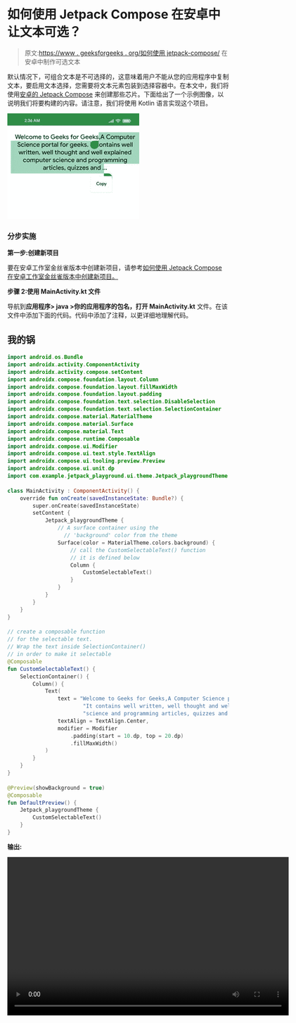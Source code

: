 # 如何使用 Jetpack Compose 在安卓中让文本可选？

> 原文:[https://www . geeksforgeeks . org/如何使用 jetpack-compose/](https://www.geeksforgeeks.org/how-to-make-text-selectable-in-android-using-jetpack-compose/) 在安卓中制作可选文本

默认情况下，可组合文本是不可选择的，这意味着用户不能从您的应用程序中复制文本，要启用文本选择，您需要将文本元素包装到选择容器中。在本文中，我们将使用[安卓的 Jetpack Compose](https://www.geeksforgeeks.org/basics-of-jetpack-compose-in-android/) 来创建那些芯片。下面给出了一个示例图像，以说明我们将要构建的内容。请注意，我们将使用 Kotlin 语言实现这个项目。

![](img/2f2cd889676b094459790c4ef68d8461.png)

### **分步实施**

**第一步:创建新项目**

要在安卓工作室金丝雀版本中创建新项目，请参考[如何使用 Jetpack Compose 在安卓工作室金丝雀版本中创建新项目。](https://www.geeksforgeeks.org/how-to-create-a-new-project-in-android-studio-canary-version-with-jetpack-compose/)

**步骤 2:使用 MainActivity.kt 文件**

导航到**应用程序> java >你的应用程序的包名，打开 MainActivity.kt** 文件。在该文件中添加下面的代码。代码中添加了注释，以更详细地理解代码。

## 我的锅

```kt
import android.os.Bundle
import androidx.activity.ComponentActivity
import androidx.activity.compose.setContent
import androidx.compose.foundation.layout.Column
import androidx.compose.foundation.layout.fillMaxWidth
import androidx.compose.foundation.layout.padding
import androidx.compose.foundation.text.selection.DisableSelection
import androidx.compose.foundation.text.selection.SelectionContainer
import androidx.compose.material.MaterialTheme
import androidx.compose.material.Surface
import androidx.compose.material.Text
import androidx.compose.runtime.Composable
import androidx.compose.ui.Modifier
import androidx.compose.ui.text.style.TextAlign
import androidx.compose.ui.tooling.preview.Preview
import androidx.compose.ui.unit.dp
import com.example.jetpack_playground.ui.theme.Jetpack_playgroundTheme

class MainActivity : ComponentActivity() {
    override fun onCreate(savedInstanceState: Bundle?) {
        super.onCreate(savedInstanceState)
        setContent {
            Jetpack_playgroundTheme {
                // A surface container using the 
                  // 'background' color from the theme
                Surface(color = MaterialTheme.colors.background) {
                    // call the CustomSelectableText() function
                    // it is defined below
                    Column {
                        CustomSelectableText()
                    }
                }
            }
        }
    }
}

// create a composable function
// for the selectable text.
// Wrap the text inside SelectionContainer()
// in order to make it selectable
@Composable
fun CustomSelectableText() {
    SelectionContainer() {
        Column() {
            Text(
                text = "Welcome to Geeks for Geeks,A Computer Science portal for geeks." +
                        "It contains well written, well thought and well explained computer " +
                        "science and programming articles, quizzes and ...",
                textAlign = TextAlign.Center,
                modifier = Modifier
                    .padding(start = 10.dp, top = 20.dp)
                    .fillMaxWidth()
            )
        }
    }
}

@Preview(showBackground = true)
@Composable
fun DefaultPreview() {
    Jetpack_playgroundTheme {
        CustomSelectableText()
    }
}
```

**输出:**

<video class="wp-video-shortcode" id="video-641639-1" width="640" height="360" preload="metadata" controls=""><source type="video/mp4" src="https://media.geeksforgeeks.org/wp-content/uploads/20210707235559/selectable_text_jetpack_compose_1_gfg.mp4?_=1">[https://media.geeksforgeeks.org/wp-content/uploads/20210707235559/selectable_text_jetpack_compose_1_gfg.mp4](https://media.geeksforgeeks.org/wp-content/uploads/20210707235559/selectable_text_jetpack_compose_1_gfg.mp4)</video>
